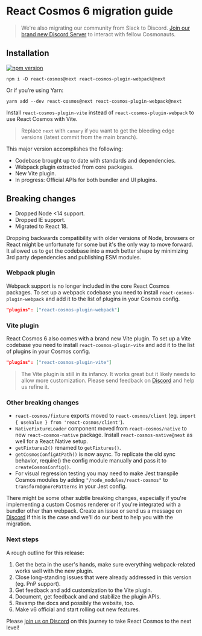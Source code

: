 # React Cosmos 6 migration guide

> We're also migrating our community from Slack to Discord. [Join our brand new Discord Server](https://discord.gg/3X95VgfnW5) to interact with fellow Cosmonauts.

## Installation

[![npm version](https://img.shields.io/npm/v/react-cosmos/next.svg?style=flat)](https://www.npmjs.com/package/react-cosmos)

```
npm i -D react-cosmos@next react-cosmos-plugin-webpack@next
```

Or if you’re using Yarn:

```
yarn add --dev react-cosmos@next react-cosmos-plugin-webpack@next
```

Install `react-cosmos-plugin-vite` instead of `react-cosmos-plugin-webpack` to use React Cosmos with Vite.

> Replace `next` with `canary` if you want to get the bleeding edge versions (latest commit from the main branch).

This major version accomplishes the following:

- Codebase brought up to date with standards and dependencies.
- Webpack plugin extracted from core packages.
- New Vite plugin.
- In progress: Official APIs for both bundler and UI plugins.

## Breaking changes

- Dropped Node <14 support.
- Dropped IE support.
- Migrated to React 18.

Dropping backwards compatibility with older versions of Node, browsers or React might be unfortunate for some but it's the only way to move forward. It allowed us to get the codebase into a much better shape by minimizing 3rd party dependencies and publishing ESM modules.

### Webpack plugin

Webpack support is no longer included in the core React Cosmos packages. To set up a webpack codebase you need to install `react-cosmos-plugin-webpack` and add it to the list of plugins in your Cosmos config.

```json
"plugins": ["react-cosmos-plugin-webpack"]
```

### Vite plugin

React Cosmos 6 also comes with a brand new Vite plugin. To set up a Vite codebase you need to install `react-cosmos-plugin-vite` and add it to the list of plugins in your Cosmos config.

```json
"plugins": ["react-cosmos-plugin-vite"]
```

> The Vite plugin is still in its infancy. It works great but it likely needs to allow more customization. Please send feedback on [Discord](https://discord.gg/3X95VgfnW5) and help us refine it.

### Other breaking changes

- `react-cosmos/fixture` exports moved to `react-cosmos/client` (eg. `import { useValue } from 'react-cosmos/client'`).
- `NativeFixtureLoader` component moved from `react-cosmos/native` to new `react-cosmos-native` package. Install `react-cosmos-native@next` as well for a React Native setup.
- `getFixtures2()` renamed to `getFixtures()`.
- `getCosmosConfigAtPath()` is now async. To replicate the old sync behavior, require() the config module manually and pass it to `createCosmosConfig()`.
- For visual regression testing you may need to make Jest transpile Cosmos modules by adding `"/node_modules/react-cosmos"` to `transformIgnorePatterns` in your Jest config.

There might be some other subtle breaking changes, especially if you're implementing a custom Cosmos renderer or if you're integrated with a bundler other than webpack. Create an issue or send us a message on [Discord](https://discord.gg/3X95VgfnW5) if this is the case and we'll do our best to help you with the migration.

### Next steps

A rough outline for this release:

1. Get the beta in the user's hands, make sure everything webpack-related works well with the new plugin.
1. Close long-standing issues that were already addressed in this version (eg. PnP support).
1. Get feedback and add customization to the Vite plugin.
1. Document, get feedback and and stabilize the plugin APIs.
1. Revamp the docs and possibly the website, too.
1. Make v6 official and start rolling out new features.

Please [join us on Discord](https://discord.gg/3X95VgfnW5) on this journey to take React Cosmos to the next level!

